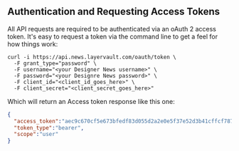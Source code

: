 ## Authentication and Requesting Access Tokens

All API requests are required to be authenticated via an oAuth 2 access token. It's easy to request a token via the command line to get a feel for how things work:

```shell
curl -i https://api.news.layervault.com/oauth/token \
  -F grant_type="password" \
  -F username="<your Designer News username>" \
  -F password="<your Designre News password>" \
  -F client_id="<client_id_goes_here>" \
  -F client_secret="<client_secret_goes_here>"
```

Which will return an Access token response like this one:

```json
{
  "access_token":"aec9c670cf5e673bfedf83d055d2a2e0e5f37e52d3b41cffcf7874f73a7458bf",
  "token_type":"bearer",
  "scope":"user"
}
```
